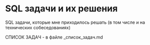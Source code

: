 # SQL задачи и их решения
SQL задачи, которые мне приходилось решать (в том числе и на технических собеседованиях)

СПИСОК ЗАДАЧ - в файле _список_задач.md
